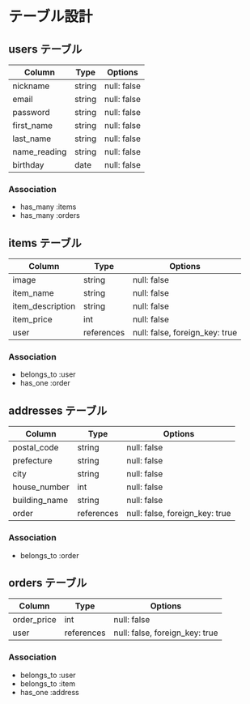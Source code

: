 # テーブル設計

## users テーブル

| Column       | Type   | Options     |
| ------------ | ------ | ----------- |
| nickname     | string | null: false |
| email        | string | null: false |
| password     | string | null: false |
| first_name   | string | null: false |
| last_name    | string | null: false |
| name_reading | string | null: false |
| birthday     | date   | null: false |

### Association

- has_many :items
- has_many :orders

## items テーブル

| Column           | Type       | Options                        |
| ---------------- | ---------- | ------------------------------ |
| image            | string     | null: false                    |
| item_name        | string     | null: false                    |
| item_description | string     | null: false                    |
| item_price       | int        | null: false                    |
| user             | references | null: false, foreign_key: true |

### Association

- belongs_to :user
- has_one    :order

## addresses テーブル

| Column        | Type       | Options                        |
| ------------- | ---------- | ------------------------------ |
| postal_code   | string     | null: false                    |
| prefecture    | string     | null: false                    |
| city          | string     | null: false                    |
| house_number  | int        | null: false                    |
| building_name | string     | null: false                    |
| order         | references | null: false, foreign_key: true |

### Association

- belongs_to :order

## orders テーブル

| Column      | Type       | Options                        |
| ----------- | ---------- | ------------------------------ |
| order_price | int        | null: false                    |
| user        | references | null: false, foreign_key: true |

### Association

- belongs_to :user
- belongs_to :item
- has_one    :address